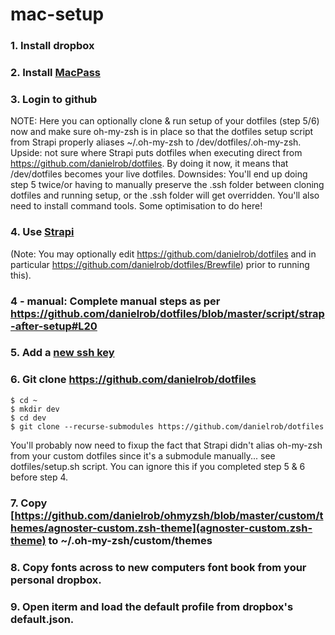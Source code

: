 # mac-setup

### 1. Install dropbox

### 2. Install [MacPass](https://macpassapp.org/)

### 3. Login to github

NOTE: Here you can optionally clone & run setup of your dotfiles (step 5/6) now and make sure oh-my-zsh is in place so that the dotfiles setup script from Strapi properly aliases ~/.oh-my-zsh to /dev/dotfiles/.oh-my-zsh. Upside: not sure where Strapi puts dotfiles when executing direct from https://github.com/danielrob/dotfiles. By doing it now, it means that /dev/dotfiles becomes your live dotfiles. Downsides: You'll end up doing step 5 twice/or having to manually preserve the .ssh folder between cloning dotfiles and running setup, or the .ssh folder will get overridden. You'll also need to install command tools. Some optimisation to do here! 

### 4. Use [Strapi](https://macos-strap.herokuapp.com/) 
(Note: You may optionally edit https://github.com/danielrob/dotfiles and in particular https://github.com/danielrob/dotfiles/Brewfile) prior to running this). 

### 4 - manual: Complete manual steps as per https://github.com/danielrob/dotfiles/blob/master/script/strap-after-setup#L20

### 5. Add a [new ssh key](https://docs.github.com/en/authentication/connecting-to-github-with-ssh/generating-a-new-ssh-key-and-adding-it-to-the-ssh-agent)

### 6. Git clone https://github.com/danielrob/dotfiles

```
$ cd ~
$ mkdir dev
$ cd dev
$ git clone --recurse-submodules https://github.com/danielrob/dotfiles
```
You'll probably now need to fixup the fact that Strapi didn't alias oh-my-zsh from your custom dotfiles since it's a submodule manually... see dotfiles/setup.sh script. You can ignore this if you completed step 5 & 6 before step 4. 

### 7. Copy [https://github.com/danielrob/ohmyzsh/blob/master/custom/themes/agnoster-custom.zsh-theme](agnoster-custom.zsh-theme) to ~/.oh-my-zsh/custom/themes

### 8. Copy fonts across to new computers font book from your personal dropbox. 

### 9. Open iterm and load the default profile from dropbox's default.json. 

